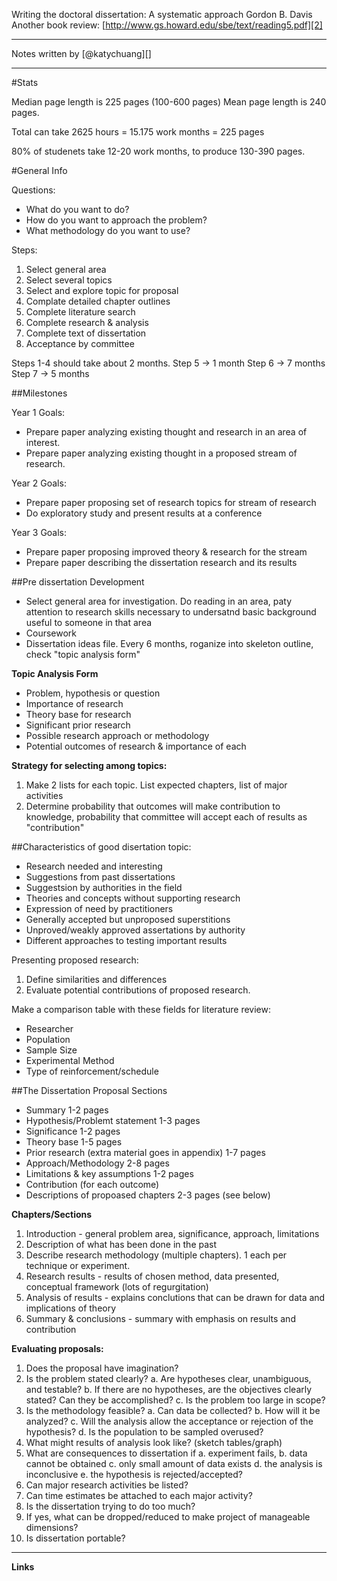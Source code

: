 Writing the doctoral dissertation: A systematic approach
Gordon B. Davis
Another book review: [http://www.gs.howard.edu/sbe/text/reading5.pdf][2]

---

Notes written by [@katychuang][]

---

#Stats

Median page length is 225 pages (100-600 pages)
Mean page length is 240 pages.

Total can take 2625 hours = 15.175 work months = 225 pages

80% of studenets take 12-20 work months, to produce 130-390 pages.

#General Info

Questions:

* What do you want to do?
* How do you want to approach the problem?
* What methodology do you want to use?

Steps:

1. Select general area
2. Select several topics
3. Select and explore topic for proposal
4. Complate detailed chapter outlines
5. Complete literature search
6. Complete research & analysis
7. Complete text of dissertation
8. Acceptance by committee

Steps 1-4 should take about 2 months.
Step 5 -> 1 month
Step 6 -> 7 months
Step 7 -> 5 months

##Milestones

Year 1 Goals: 

* Prepare paper analyzing existing thought and research in an area of interest.
* Prepare paper analyzing existing thought in a proposed stream of research.

Year 2 Goals:

* Prepare paper proposing set of research topics for stream of research
* Do exploratory study and present results at a conference

Year 3 Goals:

* Prepare paper proposing improved theory & research for the stream
* Prepare paper describing the dissertation research and its results

##Pre dissertation Development

* Select general area for investigation. Do reading in an area, paty attention to research skills necessary to undersatnd basic background useful to someone in that area
* Coursework
* Dissertation ideas file. Every 6 months, roganize into skeleton outline, check "topic analysis form"

**Topic Analysis Form**

* Problem, hypothesis or question
* Importance of research
* Theory base for research
* Significant prior research
* Possible research approach or methodology
* Potential outcomes of research & importance of each 

**Strategy for selecting among topics:**

1. Make 2 lists for each topic. List expected chapters, list of major activities
2. Determine probability that outcomes will make contribution to knowledge, probability that committee will accept each of results as "contribution"

##Characteristics of good disertation topic:

* Research needed and interesting
* Suggestions from past dissertations
* Suggestsion by authorities in the field
* Theories and concepts without supporting research
* Expression of need by practitioners
* Generally accepted but unproposed superstitions
* Unproved/weakly approved assertations by authority
* Different approaches to testing important results

Presenting proposed research: 

1. Define similarities and differences
2. Evaluate potential contributions of proposed research.

Make a comparison table with these fields for literature review:

* Researcher
* Population
* Sample Size
* Experimental Method
* Type of reinforcement/schedule

##The Dissertation Proposal Sections

* Summary 1-2 pages
* Hypothesis/Problemt statement 1-3 pages
* Significance 1-2 pages
* Theory base 1-5 pages
* Prior research (extra material goes in appendix) 1-7 pages
* Approach/Methodology 2-8 pages
* Limitations & key assumptions 1-2 pages
* Contribution (for each outcome)
* Descriptions of propoased chapters 2-3 pages (see below)

**Chapters/Sections**

1. Introduction - general problem area, significance, approach, limitations
2. Description of what has been done in the past
3. Describe research methodology (multiple chapters). 1 each per technique or experiment.
4. Research results - results of chosen method, data presented, conceptual framework (lots of regurgitation)
5. Analysis of results - explains conclutions that can be drawn for data and implications of theory
6. Summary & conclusions - summary with emphasis on results and contribution


**Evaluating proposals:**

1. Does the proposal have imagination?
2. Is the problem stated clearly?
    a. Are hypotheses clear, unambiguous, and testable?
    b. If there are no hypotheses, are the objectives clearly stated? Can they be accomplished?
    c. Is the problem too large in scope?
3. Is the methodology feasible?
    a. Can data be collected?
    b. How will it be analyzed?
    c. Will the analysis allow the acceptance or rejection of the hypothesis?
    d. Is the population to be sampled overused?
4. What might results of analysis look like? (sketch tables/graph)
5. What are consequences to dissertation if
    a. experiment fails,
    b. data cannot be obtained
    c. only small amount of data exists
    d. the analysis is inconclusive
    e. the hypothesis is rejected/accepted?
6. Can major research activities be listed?
7. Can time estimates be attached to each major activity?
8. Is the dissertation trying to do too much?
9. If yes, what can be dropped/reduced to make project of manageable dimensions?
10. Is dissertation portable?



---

**Links**

[1]: http://twitter.com/katychuang
[2]: http://www.gs.howard.edu/sbe/text/reading5.pdf
